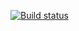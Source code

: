 [![Build status](https://ci.appveyor.com/api/projects/status/nehlpbmyayfe8mdr?svg=true)](https://ci.appveyor.com/project/ElenaObed/testregim)
